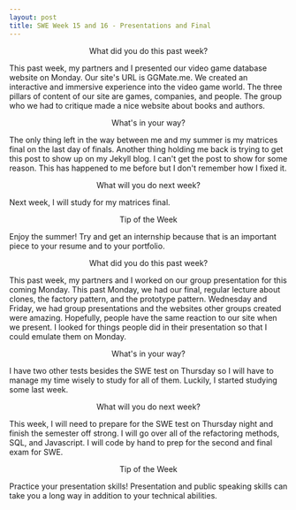 ```yaml
---
layout: post
title: SWE Week 15 and 16 - Presentations and Final
---
```


<p align="center"> What did you do this past week? </p>
This past week, my partners and I presented our video game database website on Monday. Our site's URL is GGMate.me. We created an interactive and immersive experience into the video game world. The three pillars of content of our site are games, companies, and people. The group who we had to critique made a nice website about books and authors.
<p align="center"> What's in your way? </p>
The only thing left in the way between me and my summer is my matrices final on the last day of finals. Another thing holding me back is trying to get this post to show up on my Jekyll blog. I can't get the post to show for some reason. This has happened to me before but I don't remember how I fixed it.
<p align="center"> What will you do next week? </p>
Next week, I will study for my matrices final.
<p align="center"> Tip of the Week </p>
Enjoy the summer! Try and get an internship because that is an important piece to your resume and to your portfolio.


<p align="center"> What did you do this past week? </p>
This past week, my partners and I worked on our group presentation for this coming Monday. This past Monday, we had our final, regular lecture about clones, the factory pattern, and the prototype pattern. Wednesday and Friday, we had group presentations and the websites other groups created were amazing. Hopefully, people have the same reaction to our site when we present. I looked for things people did in their presentation so that I could emulate them on Monday.

<p align="center"> What's in your way? </p>
I have two other tests besides the SWE test on Thursday so I will have to manage my time wisely to study for all of them. Luckily, I started studying some last week.

<p align="center"> What will you do next week? </p>
This week, I will need to prepare for the SWE test on Thursday night and finish the semester off strong. I will go over all of the refactoring methods, SQL, and Javascript. I will code by hand to prep for the second and final exam for SWE.

<p align="center"> Tip of the Week </p>
Practice your presentation skills! Presentation and public speaking skills can take you a long way in addition to your technical abilities.
